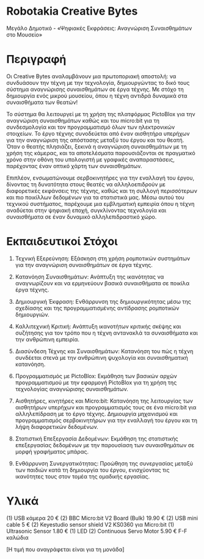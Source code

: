 # Robotakia Creative Bytes
 Μεγάλο Δημοτικό - «Ψηφιακές Εκφράσεις: Αναγνώριση Συναισθημάτων στο Μουσείο» 

# Περιγραφή
Οι Creative Bytes αναλαμβάνουν μια πρωτοποριακή αποστολή: να συνδυάσουν την τέχνη με την τεχνολογία, δημιουργώντας το δικό τους σύστημα αναγνώρισης συναισθημάτων σε έργα τέχνης. Με στόχο τη δημιουργία ενός μικρού μουσείου, όπου η τέχνη αντιδρά δυναμικά στα συναισθήματα των θεατών! 

Το σύστημα θα λειτουργεί με τη χρήση της πλατφόρμας PictoBlox για την αναγνώριση συναισθημάτων καθώς και του micro:bit για τη συνδεσμολογία και τον προγραμματισμό όλων των ηλεκτρονικών στοιχείων. Το έργο τέχνης συνοδεύεται από έναν αισθητήρα υπερήχων για την αναγνώριση της απόστασης μεταξύ του έργου και του θεατή. Όταν ο θεατής πλησιάζει, ξεκινά η αναγνώριση συναισθημάτων με τη χρήση της κάμερας, και τα αποτελέσματα παρουσιάζονται σε πραγματικό χρόνο στην οθόνη του υπολογιστή με γραφικές αναπαραστάσεις, παρέχοντας έναν οπτικό χάρτη των συναισθημάτων. 

Επιπλέον, ενσωματώνουμε σερβοκινητήρες για την εναλλαγή του έργου, δίνοντας τη δυνατότητα στους θεατές να αλληλοεπιδρούν με διαφορετικές εκφάνσεις της τέχνης, καθώς και τη συλλογή περισσότερων και πιο ποικίλλων δεδομένων για τα στατιστικά μας. Μέσω αυτού του τεχνικού συστήματος, παρέχουμε μια εμβληματική εμπειρία όπου η τέχνη αναδύεται στην ψηφιακή εποχή, συγκλίνοντας τεχνολογία και συναισθήματα σε έναν δυναμικό αλληλεπιδραστικό χώρο. 

# Εκπαιδευτικοί Στόχοι
1. Τεχνική Εξερεύνηση: Εξάσκηση στη χρήση ρομποτικών συστημάτων για την αναγνώριση συναισθημάτων σε έργα τέχνης. 

2. Κατανόηση Συναισθημάτων: Ανάπτυξη της ικανότητας να αναγνωρίζουν και να ερμηνεύουν βασικά συναισθήματα σε ποικίλα έργα τέχνης. 

3. Δημιουργική Έκφραση: Ενθάρρυνση της δημιουργικότητας μέσω της σχεδίασης και της προγραμματισμένης αντίδρασης ρομποτικών δημιουργιών. 

4. Καλλιτεχνική Κριτική: Ανάπτυξη ικανοτήτων κριτικής σκέψης και συζήτησης για τον τρόπο που η τέχνη αντανακλά τα συναισθήματα και την ανθρώπινη εμπειρία. 

5. Διασύνδεση Τέχνης και Συναισθημάτων: Κατανόηση του πώς η τέχνη συνδέεται στενά με την ανθρώπινη ψυχολογία και συναισθηματική κατανόηση. 

6. Προγραμματισμός με PictoBlox: Εκμάθηση των βασικών αρχών προγραμματισμού με την εφαρμογή PictoBlox για τη χρήση της τεχνολογίας αναγνώρισης συναισθημάτων. 

7. Αισθητήρες, κινητήρες και Micro:bit: Κατανόηση της λειτουργίας των αισθητήρων υπερήχων και προγραμματισμός τους σε ένα micro:bit για αλληλεπίδραση με το έργο τέχνης. Δημιουργία μηχανισμού και προγραμματισμός σερβοκινητήρων για την εναλλαγή του έργου και τη λήψη διαφορετικών δεδομένων. 

8. Στατιστική Επεξεργασία Δεδομένων: Εκμάθηση της στατιστικής επεξεργασίας δεδομένων με την παρουσίαση των συναισθημάτων σε μορφή γραφήματος μπάρας. 

9. Ενθάρρυνση Συνεργατικότητας: Προώθηση της συνεργασίας μεταξύ των παιδιών κατά τη δημιουργία του έργου, ενισχύοντας τις ικανότητες τους στον τομέα της ομαδικής εργασίας.

# Υλικά 
(1) USB κάμερα 20 € 
(2) BBC Micro:bit V2 Board (Bulk) 19.90 €
(2) USB mini cable 5 € 
(2) Keyestudio sensor shield V2 KS0360 για Micro:bit 
(1) Ultrasonic Sensor 1.80 €
(1) LED 
(2) Continuous Servo Motor 5.90 €
    F-F καλώδια 

[Η τιμή που αναγράφεται είναι για τη μονάδα]